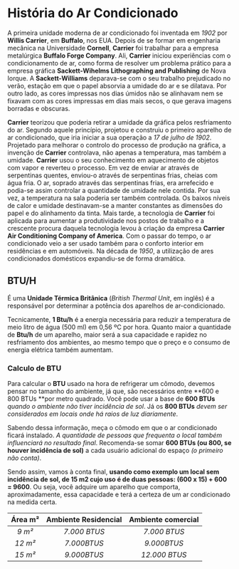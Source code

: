 # História do Ar Condicionado



A primeira unidade moderna de ar condicionado foi inventada em *1902* por **Willis Carrier**, em **Buffalo**, nos EUA. Depois de se formar em engenharia mecânica na Universidade **Cornell**, **Carrier** foi trabalhar para a empresa metalúrgica **Buffalo Forge Company**. Ali, **Carrier** iniciou experiências com o condicionamento de ar, como forma de resolver um problema prático para a empresa gráfica **Sackett-Wihelms Lithographing and Publishing** de Nova Iorque. A **Sackett-Williams** deparava-se com o seu trabalho prejudicado no verão, estação em que o papel absorvia a umidade do ar e se dilatava. Por outro lado, as cores impressas nos dias úmidos não se alinhavam nem se fixavam com as cores impressas em dias mais secos, o que gerava imagens borradas e obscuras.

**Carrier** teorizou que poderia retirar a umidade da gráfica pelos resfriamento do ar. Segundo aquele princípio, projetou e construiu o primeiro aparelho de ar condicionado, que iria iniciar a sua operação a *17 de julho de 1902*. Projetado para melhorar o controlo do processo de produção na gráfica, a invenção de **Carrier** controlava, não apenas a temperatura, mas também a umidade. **Carrier** usou o seu conhecimento em aquecimento de objetos com vapor e reverteu o processo. Em vez de enviar ar através de serpentinas quentes, enviou-o através de serpentinas frias, cheias com água fria. O ar, soprado através das serpentinas frias, era arrefecido e podia-se assim controlar a quantidade de umidade nele contida. Por sua vez, a temperatura na sala poderia ser também controlada. Os baixos níveis de calor e umidade destinavam-se a manter constantes as dimensões do papel e do alinhamento da tinta. Mais tarde, a tecnologia de **Carrier** foi aplicada para aumentar a produtividade nos postos de trabalho e a crescente procura daquela tecnologia levou à criação da empresa **Carrier Air Conditioning Company of America**. Com o passar do tempo, o ar condicionado veio a ser usado também para o conforto interior em residências e em automóveis. Na década de *1950*, a utilização de ares condicionados domésticos expandiu-se de forma dramática.

## BTU/H

É uma **Unidade Térmica Britânica** (*British Thermal Unit*, em inglês) é a responsável por determinar a potência dos aparelhos de ar-condicionado.

Tecnicamente, **1 Btu/h** é a energia necessária para reduzir a temperatura de meio litro de água (500 ml) em 0,56 ºC por hora. Quanto maior a quantidade de **Btu/h** de um aparelho, maior será a sua capacidade e rapidez no resfriamento dos ambientes, ao mesmo tempo que o preço e o consumo de energia elétrica também aumentam.

### Calculo de BTU

Para calcular o **BTU** usado na hora de refrigerar um cômodo, devemos pensar no tamanho do ambiente, já que, são necessários entre **600 e 800 BTUs **por metro quadrado. Você pode usar a base de **600 BTUs** *quando o ambiente não tiver incidência de sol*. Já os **800 BTUs** *devem ser considerados em locais onde há raios de luz diariamente*.

Sabendo dessa informação, meça o cômodo em que o ar condicionado ficará instalado. *A quantidade de pessoas que frequenta o local também influenciará no resultado final*. Recomenda-se somar **600 BTUs (ou 800, se houver incidência de sol)** a cada usuário adicional do espaço *(o primeiro não conta)*.

Sendo assim, vamos à conta final, **usando como exemplo um local sem incidência de sol, de 15 m2 cujo uso é de duas pessoas: (600 x 15) + 600 = 9600**. Ou seja, você adquire um aparelho que comporta, aproximadamente, essa capacidade e terá a certeza de um ar condicionado na medida certa.



| Área m² | Ambiente Residencial | Ambiente comercial |
| :-----: | :------------------: | :----------------: |
| *9 m²*  |     *7.000 BTUS*     |    *7.000 BTUS*    |
| *12 m²* |     *7.000BTUS*      |    *9.000BTUS*     |
| *15 m²* |     *9.000BTUS*      |   *12.000 BTUS*    |

